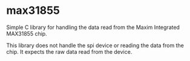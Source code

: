 # max31855
Simple C library for handling the data read from the Maxim Integrated MAX31855 chip.

This library does not handle the spi device or reading the data from the chip. It expects
the raw data read from the device.
